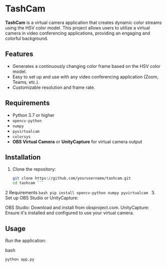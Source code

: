 # TashCam

**TashCam** is a virtual camera application that creates dynamic color streams using the HSV color model. This project allows users to utilize a virtual camera in video conferencing applications, providing an engaging and colorful background.

## Features

- Generates a continuously changing color frame based on the HSV color model.
- Easy to set up and use with any video conferencing application (Zoom, Teams, etc.).
- Customizable resolution and frame rate.

## Requirements

- Python 3.7 or higher
- `opencv-python`
- `numpy`
- `pyvirtualcam`
- `colorsys`
- **OBS Virtual Camera** or **UnityCapture** for virtual camera output

## Installation

1. Clone the repository:
   ```bash
   git clone https://github.com/yourusername/tashcam.git
   cd tashcam ```

2 Requirements 
    ```bash
    pip install opencv-python numpy pyvirtualcam ```
3. Set up OBS Studio or UnityCapture:

OBS Studio: Download and install from obsproject.com.
UnityCapture: Ensure it's installed and configured to use your virtual camera.

## Usage
Run the application:

bash
```
python app.py
